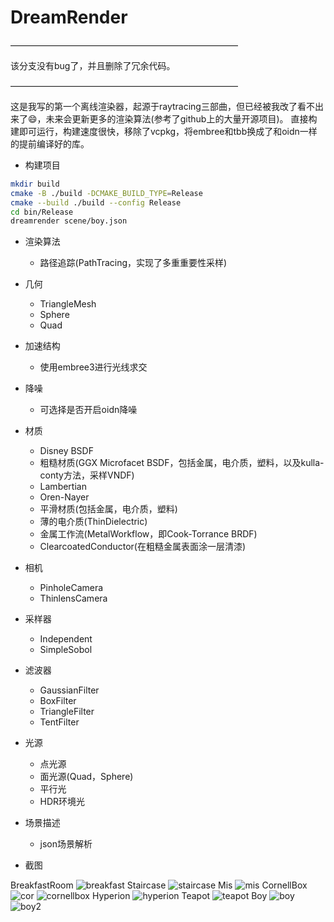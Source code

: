 # DreamRender
——————————————————————————

该分支没有bug了，并且删除了冗余代码。

——————————————————————————

这是我写的第一个离线渲染器，起源于raytracing三部曲，但已经被我改了看不出来了😄，未来会更新更多的渲染算法(参考了github上的大量开源项目)。
直接构建即可运行，构建速度很快，移除了vcpkg，将embree和tbb换成了和oidn一样的提前编译好的库。

- 构建项目
```bash
mkdir build
cmake -B ./build -DCMAKE_BUILD_TYPE=Release
cmake --build ./build --config Release
cd bin/Release
dreamrender scene/boy.json
```

- 渲染算法
  - 路径追踪(PathTracing，实现了多重重要性采样)

- 几何
  - TriangleMesh
  - Sphere
  - Quad

- 加速结构
  - 使用embree3进行光线求交

- 降噪
  - 可选择是否开启oidn降噪

- 材质
  - Disney BSDF
  - 粗糙材质(GGX Microfacet BSDF，包括金属，电介质，塑料，以及kulla-conty方法，采样VNDF)
  - Lambertian
  - Oren-Nayer
  - 平滑材质(包括金属，电介质，塑料)
  - 薄的电介质(ThinDielectric)
  - 金属工作流(MetalWorkflow，即Cook-Torrance BRDF)
  - ClearcoatedConductor(在粗糙金属表面涂一层清漆)

- 相机
  - PinholeCamera
  - ThinlensCamera

- 采样器
  - Independent
  - SimpleSobol

- 滤波器
  - GaussianFilter
  - BoxFilter
  - TriangleFilter
  - TentFilter

- 光源
  - 点光源
  - 面光源(Quad，Sphere)
  - 平行光
  - HDR环境光

- 场景描述
  - json场景解析

- 截图

BreakfastRoom
![breakfast](https://github.com/GraphicsEnthusiast/DreamRender/assets/75780167/cda01ee4-c6dd-4a0b-8c03-5fc7725063f8)
Staircase
![staircase](https://github.com/GraphicsEnthusiast/DreamRender/assets/75780167/d9781eb6-ff2a-4fba-bef3-a218d73d51e9)
Mis
![mis](https://github.com/GraphicsEnthusiast/DreamRender/assets/75780167/6e73c199-8480-47d2-bffb-7d9ac00e99ba)
CornellBox
![cor](https://github.com/GraphicsEnthusiast/DreamRender/assets/75780167/2efdb7fe-576d-4bfc-b228-7a76de41cdf2)
![cornellbox](https://github.com/GraphicsEnthusiast/DreamRender/assets/75780167/8902ff4f-bdf0-45db-bc53-3dee55575d04)
Hyperion
![hyperion](https://github.com/GraphicsEnthusiast/DreamRender/assets/75780167/499beb77-3a91-4f0f-af07-27fe8a001447)
Teapot
![teapot](https://github.com/GraphicsEnthusiast/DreamRender/assets/75780167/a9f9ef80-7535-45bf-ab5a-98365393f1c4)
Boy
![boy](https://github.com/GraphicsEnthusiast/DreamRender/assets/75780167/47a5acd6-dfe9-4734-80a5-7b8cf9847caf)
![boy2](https://github.com/GraphicsEnthusiast/DreamRender/assets/75780167/5002aaa3-679d-4a4c-8914-705d77fbe813)

